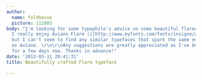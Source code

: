 ```yaml
---
author:
  name: feldhouse
  picture: 112003
body: "I'm looking for some typophile's advice on some beautiful flared typeface.
  I really enjoy Aviano Flare ([[http://www.myfonts.com/fonts/insigne/aviano-flare/]])
  but I can't seem to find any similar typefaces that spark the same emotional feel
  as Aviano. \r\n\r\nAny suggestions are greatly appreciated as I've been searching
  for a few days now. Thanks in advance!"
date: '2013-03-11 20:41:31'
title: Beautifully crafted Flare typeface

---
```


